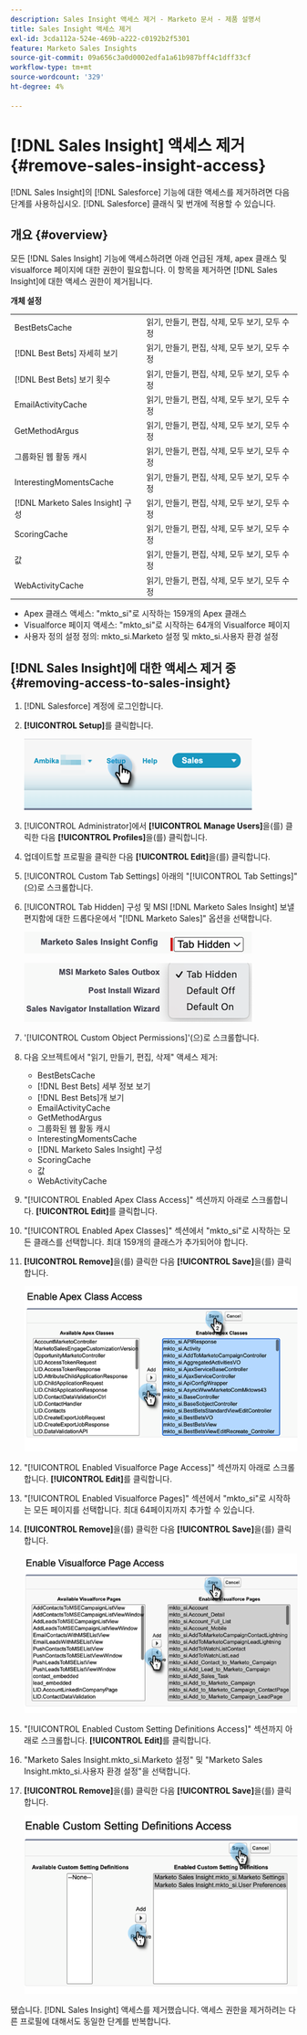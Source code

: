 ```yaml
---
description: Sales Insight 액세스 제거 - Marketo 문서 - 제품 설명서
title: Sales Insight 액세스 제거
exl-id: 3cda112a-524e-469b-a222-c0192b2f5301
feature: Marketo Sales Insights
source-git-commit: 09a656c3a0d0002edfa1a61b987bff4c1dff33cf
workflow-type: tm+mt
source-wordcount: '329'
ht-degree: 4%

---
```


# [!DNL Sales Insight] 액세스 제거 {#remove-sales-insight-access}

[!DNL Sales Insight]의 [!DNL Salesforce] 기능에 대한 액세스를 제거하려면 다음 단계를 사용하십시오. [!DNL Salesforce] 클래식 및 번개에 적용할 수 있습니다.

## 개요 {#overview}

모든 [!DNL Sales Insight] 기능에 액세스하려면 아래 언급된 개체, apex 클래스 및 visualforce 페이지에 대한 권한이 필요합니다. 이 항목을 제거하면 [!DNL Sales Insight]에 대한 액세스 권한이 제거됩니다.

**개체 설정**

<table>
 <tbody>
 <tr>
   <td>BestBetsCache</td>
   <td>읽기, 만들기, 편집, 삭제, 모두 보기, 모두 수정</td>
  </tr>
  <tr>
   <td>[!DNL Best Bets] 자세히 보기</td>
   <td>읽기, 만들기, 편집, 삭제, 모두 보기, 모두 수정</td>
  </tr>
  <tr>
   <td>[!DNL Best Bets] 보기 횟수</td>
   <td>읽기, 만들기, 편집, 삭제, 모두 보기, 모두 수정</td>
  </tr>
  <tr>
   <td>EmailActivityCache</td>
   <td>읽기, 만들기, 편집, 삭제, 모두 보기, 모두 수정</td>
  </tr>
  <tr>
   <td>GetMethodArgus</td>
   <td>읽기, 만들기, 편집, 삭제, 모두 보기, 모두 수정</td>
  </tr>
  <tr>
   <td>그룹화된 웹 활동 캐시</td>
   <td>읽기, 만들기, 편집, 삭제, 모두 보기, 모두 수정</td>
  </tr>
  <tr>
   <td>InterestingMomentsCache</td>
   <td>읽기, 만들기, 편집, 삭제, 모두 보기, 모두 수정</td>
  </tr>
  <tr>
   <td>[!DNL Marketo Sales Insight] 구성</td>
   <td>읽기, 만들기, 편집, 삭제, 모두 보기, 모두 수정</td>
  </tr>
  <tr>
   <td>ScoringCache</td>
   <td>읽기, 만들기, 편집, 삭제, 모두 보기, 모두 수정</td>
  </tr>
  <tr>
   <td>값</td>
   <td>읽기, 만들기, 편집, 삭제, 모두 보기, 모두 수정</td>
  </tr>
  <tr>
   <td>WebActivityCache</td>
   <td>읽기, 만들기, 편집, 삭제, 모두 보기, 모두 수정</td>
  </tr>
 </tbody>
</table>

* Apex 클래스 액세스: &quot;mkto_si&quot;로 시작하는 159개의 Apex 클래스
* Visualforce 페이지 액세스: &quot;mkto_si&quot;로 시작하는 64개의 Visualforce 페이지
* 사용자 정의 설정 정의: mkto_si.Marketo 설정 및 mkto_si.사용자 환경 설정

## [!DNL Sales Insight]에 대한 액세스 제거 중 {#removing-access-to-sales-insight}

1. [!DNL Salesforce] 계정에 로그인합니다.

1. **[!UICONTROL Setup]**&#x200B;를 클릭합니다.

   ![](assets/remove-sales-insight-access-1.png)

1. [!UICONTROL Administrator]에서 **[!UICONTROL Manage Users]**&#x200B;을(를) 클릭한 다음 **[!UICONTROL Profiles]**&#x200B;을(를) 클릭합니다.

1. 업데이트할 프로필을 클릭한 다음 **[!UICONTROL Edit]**&#x200B;을(를) 클릭합니다.

1. [!UICONTROL Custom Tab Settings] 아래의 &quot;[!UICONTROL Tab Settings]&quot;(으)로 스크롤합니다.

1. [!UICONTROL Tab Hidden] 구성 및 MSI [!DNL Marketo Sales Insight] 보낼 편지함에 대한 드롭다운에서 &quot;[!DNL Marketo Sales]&quot; 옵션을 선택합니다.

   ![](assets/remove-sales-insight-access-2.png)

   ![](assets/remove-sales-insight-access-3.png)

1. &#39;[!UICONTROL Custom Object Permissions]&#39;(으)로 스크롤합니다.

1. 다음 오브젝트에서 &quot;읽기, 만들기, 편집, 삭제&quot; 액세스 제거:

   * BestBetsCache
   * [!DNL Best Bets] 세부 정보 보기
   * [!DNL Best Bets]개 보기
   * EmailActivityCache
   * GetMethodArgus
   * 그룹화된 웹 활동 캐시
   * InterestingMomentsCache
   * [!DNL Marketo Sales Insight] 구성
   * ScoringCache
   * 값
   * WebActivityCache

1. &quot;[!UICONTROL Enabled Apex Class Access]&quot; 섹션까지 아래로 스크롤합니다. **[!UICONTROL Edit]**&#x200B;를 클릭합니다.

1. &quot;[!UICONTROL Enabled Apex Classes]&quot; 섹션에서 &quot;mkto_si&quot;로 시작하는 모든 클래스를 선택합니다. 최대 159개의 클래스가 추가되어야 합니다.

1. **[!UICONTROL Remove]**&#x200B;을(를) 클릭한 다음 **[!UICONTROL Save]**&#x200B;을(를) 클릭합니다.

   ![](assets/remove-sales-insight-access-4.png)

1. &quot;[!UICONTROL Enabled Visualforce Page Access]&quot; 섹션까지 아래로 스크롤합니다. **[!UICONTROL Edit]**&#x200B;를 클릭합니다.

1. &quot;[!UICONTROL Enabled Visualforce Pages]&quot; 섹션에서 &quot;mkto_si&quot;로 시작하는 모든 페이지를 선택합니다. 최대 64페이지까지 추가할 수 있습니다.

1. **[!UICONTROL Remove]**&#x200B;을(를) 클릭한 다음 **[!UICONTROL Save]**&#x200B;을(를) 클릭합니다.

   ![](assets/remove-sales-insight-access-5.png)

1. &quot;[!UICONTROL Enabled Custom Setting Definitions Access]&quot; 섹션까지 아래로 스크롤합니다. **[!UICONTROL Edit]**&#x200B;를 클릭합니다.

1. &quot;Marketo Sales Insight.mkto_si.Marketo 설정&quot; 및 &quot;Marketo Sales Insight.mkto_si.사용자 환경 설정&quot;을 선택합니다.

1. **[!UICONTROL Remove]**&#x200B;을(를) 클릭한 다음 **[!UICONTROL Save]**&#x200B;을(를) 클릭합니다.

   ![](assets/remove-sales-insight-access-6.png)

됐습니다. [!DNL Sales Insight] 액세스를 제거했습니다. 액세스 권한을 제거하려는 다른 프로필에 대해서도 동일한 단계를 반복합니다.
